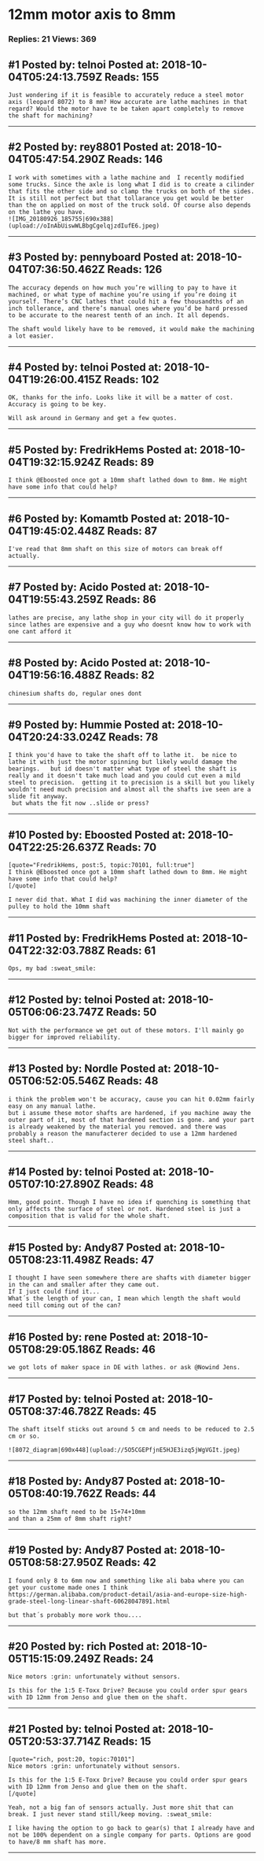# 12mm motor axis to 8mm

### Replies: 21 Views: 369

## \#1 Posted by: telnoi Posted at: 2018-10-04T05:24:13.759Z Reads: 155

```
Just wondering if it is feasible to accurately reduce a steel motor axis (leopard 8072) to 8 mm? How accurate are lathe machines in that regard? Would the motor have te be taken apart completely to remove the shaft for machining?
```

---
## \#2 Posted by: rey8801 Posted at: 2018-10-04T05:47:54.290Z Reads: 146

```
I work with sometimes with a lathe machine and  I recently modified some trucks. Since the axle is long what I did is to create a cilinder that fits the other side and so clamp the trucks on both of the sides. It is still not perfect but that tollarance you get would be better than the on applied on most of the truck sold. Of course also depends on the lathe you have. 
![IMG_20180926_185755|690x388](upload://oInAbUiswWLBbgCgelqjzdIufE6.jpeg)
```

---
## \#3 Posted by: pennyboard Posted at: 2018-10-04T07:36:50.462Z Reads: 126

```
The accuracy depends on how much you’re willing to pay to have it machined, or what type of machine you’re using if you’re doing it yourself. There’s CNC lathes that could hit a few thousandths of an inch tollerance, and there’s manual ones where you’d be hard pressed to be accurate to the nearest tenth of an inch. It all depends. 

The shaft would likely have to be removed, it would make the machining a lot easier.
```

---
## \#4 Posted by: telnoi Posted at: 2018-10-04T19:26:00.415Z Reads: 102

```
OK, thanks for the info. Looks like it will be a matter of cost. Accuracy is going to be key. 

Will ask around in Germany and get a few quotes.
```

---
## \#5 Posted by: FredrikHems Posted at: 2018-10-04T19:32:15.924Z Reads: 89

```
I think @Eboosted once got a 10mm shaft lathed down to 8mm. He might have some info that could help?
```

---
## \#6 Posted by: Komamtb Posted at: 2018-10-04T19:45:02.448Z Reads: 87

```
I've read that 8mm shaft on this size of motors can break off actually.
```

---
## \#7 Posted by: Acido Posted at: 2018-10-04T19:55:43.259Z Reads: 86

```
lathes are precise, any lathe shop in your city will do it properly since lathes are expensive and a guy who doesnt know how to work with one cant afford it
```

---
## \#8 Posted by: Acido Posted at: 2018-10-04T19:56:16.488Z Reads: 82

```
chinesium shafts do, regular ones dont
```

---
## \#9 Posted by: Hummie Posted at: 2018-10-04T20:24:33.024Z Reads: 78

```
I think you'd have to take the shaft off to lathe it.  be nice to lathe it with just the motor spinning but likely would damage the bearings.   but id doesn't matter what type of steel the shaft is really and it doesn't take much load and you could cut even a mild steel to precision.  getting it to precision is a skill but you likely wouldn't need much precision and almost all the shafts ive seen are a slide fit anyway.
 but whats the fit now ..slide or press?
```

---
## \#10 Posted by: Eboosted Posted at: 2018-10-04T22:25:26.637Z Reads: 70

```
[quote="FredrikHems, post:5, topic:70101, full:true"]
I think @Eboosted once got a 10mm shaft lathed down to 8mm. He might have some info that could help?
[/quote]

I never did that. What I did was machining the inner diameter of the pulley to hold the 10mm shaft
```

---
## \#11 Posted by: FredrikHems Posted at: 2018-10-04T22:32:03.788Z Reads: 61

```
Ops, my bad :sweat_smile:
```

---
## \#12 Posted by: telnoi Posted at: 2018-10-05T06:06:23.747Z Reads: 50

```
Not with the performance we get out of these motors. I'll mainly go bigger for improved reliability.
```

---
## \#13 Posted by: Nordle Posted at: 2018-10-05T06:52:05.546Z Reads: 48

```
i think the problem won't be accuracy, cause you can hit 0.02mm fairly easy on any manual lathe.
but i assume these motor shafts are hardened, if you machine away the outer part of it, most of that hardened section is gone. and your part is already weakened by the material you removed. and there was probably a reason the manufacterer decided to use a 12mm hardened steel shaft..
```

---
## \#14 Posted by: telnoi Posted at: 2018-10-05T07:10:27.890Z Reads: 48

```
Hmm, good point. Though I have no idea if quenching is something that only affects the surface of steel or not. Hardened steel is just a composition that is valid for the whole shaft.
```

---
## \#15 Posted by: Andy87 Posted at: 2018-10-05T08:23:11.498Z Reads: 47

```
I thought I have seen somewhere there are shafts with diameter bigger in the can and smaller after they came out.
If I just could find it...
What´s the length of your can, I mean which length the shaft would need till coming out of the can?
```

---
## \#16 Posted by: rene Posted at: 2018-10-05T08:29:05.186Z Reads: 46

```
we got lots of maker space in DE with lathes. or ask @Nowind Jens.
```

---
## \#17 Posted by: telnoi Posted at: 2018-10-05T08:37:46.782Z Reads: 45

```
The shaft itself sticks out around 5 cm and needs to be reduced to 2.5 cm or so.

![8072_diagram|690x448](upload://5O5CGEPfjnE5HJE3izq5jWgVGIt.jpeg)
```

---
## \#18 Posted by: Andy87 Posted at: 2018-10-05T08:40:19.762Z Reads: 44

```
so the 12mm shaft need to be 15+74+10mm
and than a 25mm of 8mm shaft right?
```

---
## \#19 Posted by: Andy87 Posted at: 2018-10-05T08:58:27.950Z Reads: 42

```
I found only 8 to 6mm now and something like ali baba where you can get your custome made ones I think
https://german.alibaba.com/product-detail/asia-and-europe-size-high-grade-steel-long-linear-shaft-60628047891.html

but that´s probably more work thou....
```

---
## \#20 Posted by: rich Posted at: 2018-10-05T15:15:09.249Z Reads: 24

```
Nice motors :grin: unfortunately without sensors.

Is this for the 1:5 E-Toxx Drive? Because you could order spur gears with ID 12mm from Jenso and glue them on the shaft.
```

---
## \#21 Posted by: telnoi Posted at: 2018-10-05T20:53:37.714Z Reads: 15

```
[quote="rich, post:20, topic:70101"]
Nice motors :grin: unfortunately without sensors.

Is this for the 1:5 E-Toxx Drive? Because you could order spur gears with ID 12mm from Jenso and glue them on the shaft.
[/quote]

Yeah, not a big fan of sensors actually. Just more shit that can break. I just never stand still/keep moving. :sweat_smile:

I like having the option to go back to gear(s) that I already have and not be 100% dependent on a single company for parts. Options are good to have/8 mm shaft has more.
```

---
